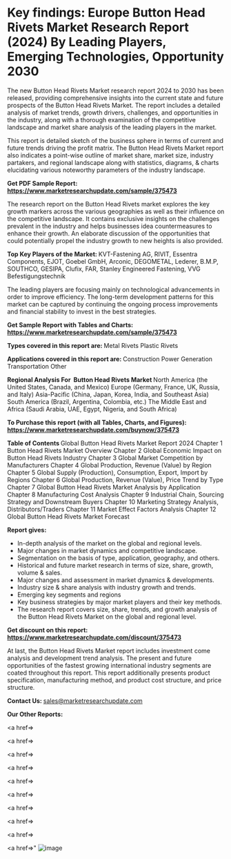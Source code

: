 # Key findings: Europe Button Head Rivets Market Research Report (2024) By Leading Players, Emerging Technologies, Opportunity 2030

The new Button Head Rivets Market research report 2024 to 2030 has been released, providing comprehensive insights into the current state and future prospects of the Button Head Rivets Market. The report includes a detailed analysis of market trends, growth drivers, challenges, and opportunities in the industry, along with a thorough examination of the competitive landscape and market share analysis of the leading players in the market.

This report is detailed sketch of the business sphere in terms of current and future trends driving the profit matrix. The Button Head Rivets Market report also indicates a point-wise outline of market share, market size, industry partakers, and regional landscape along with statistics, diagrams, &amp; charts elucidating various noteworthy parameters of the industry landscape.

<strong><b>Get PDF Sample Report: <a href=https://www.marketresearchupdate.com/sample/375473>https://www.marketresearchupdate.com/sample/375473</a></b></strong>

The research report on the Button Head Rivets market explores the key growth markers across the various geographies as well as their influence on the competitive landscape. It contains exclusive insights on the challenges prevalent in the industry and helps businesses idea countermeasures to enhance their growth. An elaborate discussion of the opportunities that could potentially propel the industry growth to new heights is also provided.

<strong><b>Top Key Players of the Market:
</b></strong>KVT-Fastening AG, RIVIT, Essentra Components, EJOT, Goebel GmbH, Arconic, DEGOMETAL, Lederer, B.M.P, SOUTHCO, GESIPA, Clufix, FAR, Stanley Engineered Fastening, VVG Befestigungstechnik<strong><b>
</b></strong>

The leading players are focusing mainly on technological advancements in order to improve efficiency. The long-term development patterns for this market can be captured by continuing the ongoing process improvements and financial stability to invest in the best strategies.

<strong><b>Get Sample Report with Tables and Charts: <a href=https://www.marketresearchupdate.com/sample/375473>https://www.marketresearchupdate.com/sample/375473</a></b></strong>

<strong><b>Types covered in this report are:
</b></strong>Metal Rivets
Plastic Rivets<strong><b>
</b></strong>

<strong><b>Applications covered in this report are:
</b></strong>Construction
Power Generation
Transportation
Other<strong><b>
</b></strong>

<strong><b>Regional Analysis For  Button Head Rivets Market</b></strong><strong><b>
</b></strong>North America (the United States, Canada, and Mexico)
Europe (Germany, France, UK, Russia, and Italy)
Asia-Pacific (China, Japan, Korea, India, and Southeast Asia)
South America (Brazil, Argentina, Colombia, etc.)
The Middle East and Africa (Saudi Arabia, UAE, Egypt, Nigeria, and South Africa)

<strong><b>To Purchase this report (with all Tables, Charts, and Figures): <a href=https://www.marketresearchupdate.com/buynow/375473>https://www.marketresearchupdate.com/buynow/375473</a></b></strong>

<strong><b>Table of Contents</b></strong><strong><b>
</b></strong>Global Button Head Rivets Market Report 2024
Chapter 1 Button Head Rivets Market Overview
Chapter 2 Global Economic Impact on Button Head Rivets Industry
Chapter 3 Global Market Competition by Manufacturers
Chapter 4 Global Production, Revenue (Value) by Region
Chapter 5 Global Supply (Production), Consumption, Export, Import by Regions
Chapter 6 Global Production, Revenue (Value), Price Trend by Type
Chapter 7 Global Button Head Rivets Market Analysis by Application
Chapter 8 Manufacturing Cost Analysis
Chapter 9 Industrial Chain, Sourcing Strategy and Downstream Buyers
Chapter 10 Marketing Strategy Analysis, Distributors/Traders
Chapter 11 Market Effect Factors Analysis
Chapter 12 Global Button Head Rivets Market Forecast

<strong><b>Report gives:</b></strong>

- In-depth analysis of the market on the global and regional levels.
- Major changes in market dynamics and competitive landscape.
- Segmentation on the basis of type, application, geography, and others.
- Historical and future market research in terms of size, share, growth, volume &amp; sales.
- Major changes and assessment in market dynamics &amp; developments.
- Industry size &amp; share analysis with industry growth and trends.
- Emerging key segments and regions
- Key business strategies by major market players and their key methods.
- The research report covers size, share, trends, and growth analysis of the Button Head Rivets Market on the global and regional level.

<strong><b>Get discount on this report: <a href=https://www.marketresearchupdate.com/discount/375473>https://www.marketresearchupdate.com/discount/375473</a></b></strong>

At last, the Button Head Rivets Market report includes investment come analysis and development trend analysis. The present and future opportunities of the fastest growing international industry segments are coated throughout this report. This report additionally presents product specification, manufacturing method, and product cost structure, and price structure.

<strong><b>Contact Us:
</b></strong>sales@marketresearchupdate.com

<strong>Our Other Reports:</strong>

<a href=></a>

<a href=></a>

<a href=></a>

<a href=></a>

<a href=></a>

<a href=></a>

<a href=></a>

<a href=></a>

<a href=></a>

<a href=></a>"
![image](https://github.com/Gayatrikarjule/Market-Analysis-360/assets/97346546/1c2ff0b8-3b4f-4580-9f6c-f2d38d3fa3ef)
